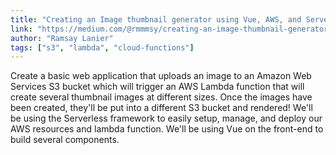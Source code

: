 ```yaml
---
title: "Creating an Image thumbnail generator using Vue, AWS, and Serverless"
link: "https://medium.com/@rmmmsy/creating-an-image-thumbnail-generator-using-vue-aws-and-serverless-part-1-the-setup-5d187b0bb1e1"
author: "Ramsay Lanier"
tags: ["s3", "lambda", "cloud-functions"]
---
```


Create a basic web application that uploads an image to an Amazon Web Services S3 bucket which will trigger an AWS Lambda function that will create several thumbnail images at different sizes. Once the images have been created, they'll be put into a different S3 bucket and rendered! We'll be using the Serverless framework to easily setup, manage, and deploy our AWS resources and lambda function. We'll be using Vue on the front-end to build several components.
